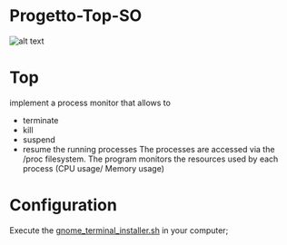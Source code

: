 # Progetto-Top-SO

![alt text](https://github.com/SimoneMariano/Progetto-Top-SO/blob/59259abd7d130c0ebfbd64df2f27ac21aa3a3368/Top.png)

 
# Top
   implement  a process monitor that allows to
   - terminate
   - kill
   - suspend
   - resume
   the running processes
   The processes are accessed via the /proc filesystem.
   The program monitors the resources used by each process (CPU usage/ Memory usage)

# Configuration

Execute the [gnome_terminal_installer.sh](https://github.com/SimoneMariano/Progetto-Top-SO/blob/59259abd7d130c0ebfbd64df2f27ac21aa3a3368/gnome_terminal_installer.sh) in your computer;


